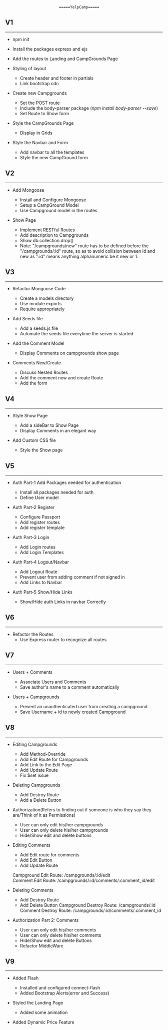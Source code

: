                             =====YelpCamp=====
## V1
<hr>

* npm init
* Install the packages express and ejs
* Add the routes to Landing and CampGrounds Page
* Styling of layout
    * Create header and footer in partials
    * Link bootstrap cdn
* Create new Campgrounds
    * Set the POST route
    * Include the body-parser package (<em>npm install body-parser --save</em>)
    * Set Route to Show form

* Style the CampGrounds Page
    * Display in Grids
* Style the Navbar and Form
    * Add navbar to all the templates
    * Style the new CampGround form

## V2
<hr>

* Add Mongoose
    * Install and Configure Mongoose
    * Setup a CampGround Model
    * Use Campground model in the routes

* Show Page
    * Implement RESTful Routes
    * Add description to Campgrounds
    * Show db.collection.drop()
    * Note: "/campgrounds/new" route has to be defined before the "/campgrounds/:id" route, so as to avoid collision between id and new
    as ":id" means anything alphanumeric be it new or 1.

## V3
<hr>

* Refactor Mongoose Code
    * Create a models directory
    * Use module.exports
    * Require appropriately

* Add Seeds file
    * Add a seeds.js file
    * Automate the seeds file everytime the server is started

* Add the Comment Model
    * Display Comments on campgrounds show page

* Comments New/Create
    * Discuss Nested Routes
    * Add the comment new and create Route
    * Add the form 

## V4
<hr>

* Style Show Page
    * Add a sideBar to Show Page
    * Display Comments in an elegant way

* Add Custom CSS file
    * Style the Show page

## V5
<hr>

* Auth Part-1 Add Packages needed  for authentication
    * Install all packages needed for auth
    * Define User model

* Auth Part-2 Register
    * Configure Passport 
    * Add register routes
    * Add register template

* Auth Part-3 Login
    * Add Login routes
    * Add Login Templates

* Auth Part-4 Logout/Navbar
    * Add Logout Route
    * Prevent user from adding comment if not signed in
    * Add Links to Navbar

* Auth Part-5 Show/Hide Links 
    * Show/Hide auth Links in navbar Correctly

## V6
<hr>

* Refactor the Routes
    * Use Express router to recognize all routes

## V7
<hr>

* Users + Comments 
    * Associate Users and Comments
    * Save author's name to a comment automatically

* Users + Campgrounds
    * Prevent an unauthenticated user from creating a campground
    * Save Username + id to newly created Campground

## V8
<hr>

* Editing Campgrounds
    * Add Method-Override
    * Add Edit Route for Campgrounds
    * Add Link to the Edit Page
    * Add Update Route
    * Fix $set issue

* Deleting Campgrounds
    * Add Destroy Route
    * Add a Delete Button

* Authorization(Refers to finding out if someone is who they say they are/Think of it as Permissions)
    * User can only edit his/her campgrounds
    * User can only delete his/her campgrounds
    * Hide/Show edit and delete buttons

* Editing Comments
    * Add Edit route for comments
    * Add Edit Button 
    * Add Update Route

    Campground Edit Route: /campgrounds/:id/edit  
    Comment Edit Route: /campgrounds/:id/comments/:comment_id/edit  

* Deleting Comments
    * Add Destroy Route
    * Add Delete Button
    Campground Destroy Route: /campgrounds/:id  
    Comment Destroy Route: /campgrounds/:id/comments/:comment_id

* Authorization Part 2: Comments
    * User can only edit his/her comments
    * User can only delete his/her comments
    * Hide/Show edit and delete Buttons
    * Refactor MiddleWare

## V9
<hr>

* Added Flash
    * Installed and configured connect-flash
    * Added Bootstrap Alerts(error and Success)

* Styled the Landing Page
    * Added some animation

* Added Dynamic Price Feature